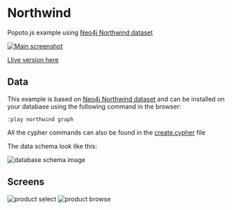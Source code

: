 # Northwind

Popoto.js example using [Neo4j Northwind dataset](https://neo4j.com/developer/guide-importing-data-and-etl) 

[![Main screenshot](https://nhogs.github.io/popoto-examples/northwind/screens/main.png "Main screenshot")](https://nhogs.github.io/popoto-examples/northwind/index.html)

[Llive version here](https://nhogs.github.io/popoto-examples/northwind/index.html)

## Data
This example is based on [Neo4j Northwind dataset](https://neo4j.com/developer/guide-importing-data-and-etl) and can be installed on your database using the following command in the browser:
```
:play northwind graph
```
All the cypher commands can also be found in the [create.cypher](https://github.com/Nhogs/popoto-examples/tree/master/northwind/cypher/create.cypher) file

The data schema look like this:

![database schema image](https://nhogs.github.io/popoto-examples/northwind/screens/schema.png "Database schema")

## Screens

![product select](https://nhogs.github.io/popoto-examples/northwind/screens/select.gif)
![product browse](https://nhogs.github.io/popoto-examples/northwind/screens/browse.gif)
